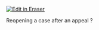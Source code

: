 <p><a target="_blank" href="https://app.eraser.io/workspace/w4gtXzArMlEXVqCbXV96" id="edit-in-eraser-github-link"><img alt="Edit in Eraser" src="https://firebasestorage.googleapis.com/v0/b/second-petal-295822.appspot.com/o/images%2Fgithub%2FOpen%20in%20Eraser.svg?alt=media&amp;token=968381c8-a7e7-472a-8ed6-4a6626da5501"></a></p>

Reopening a case after an appeal ?

<!--- Eraser file: https://app.eraser.io/workspace/w4gtXzArMlEXVqCbXV96 --->
